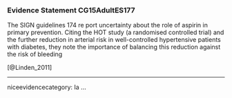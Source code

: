 ### Evidence Statement CG15AdultES177
The SIGN guidelines 174 re port uncertainty about the role of aspirin in primary prevention. Citing the HOT study (a randomised controlled trial) and the further reduction in arterial risk in well-controlled hypertensive patients with diabetes, they note the importance of balancing this reduction against the risk of bleeding

[@Linden_2011]

---
niceevidencecategory: Ia
...


